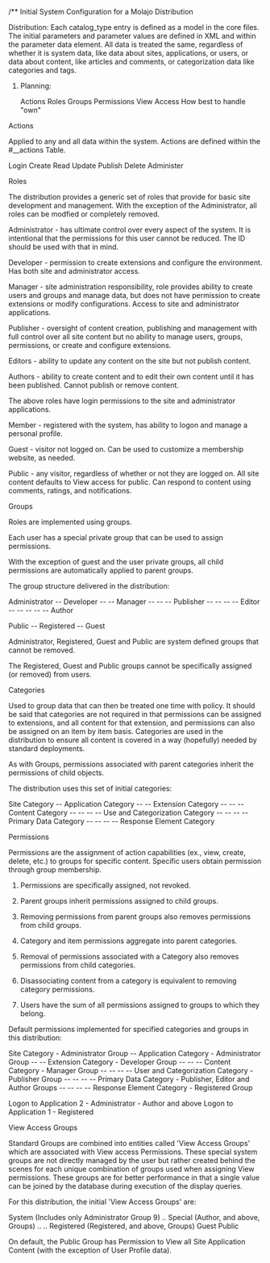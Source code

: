 /**
Initial System Configuration for a Molajo Distribution

Distribution: Each catalog_type entry is defined as a model in the core files. The initial
 parameters and parameter values are defined in XML and within the parameter data element.
 All data is treated the same, regardless of whether it is system data, like data about
 sites, applications, or users, or data about content, like articles and comments, or
 categorization data like categories and tags.

1. Planning:

    Actions
    Roles
    Groups
	Permissions
    View Access
    How best to handle "own"

Actions

Applied to any and all data within the system. Actions are defined within the #__actions Table.

Login
Create
Read
Update
Publish
Delete
Administer

Roles

The distribution provides a generic set of roles that provide for basic site development and management.
With the exception of the Administrator, all roles can be modfied or completely removed.

Administrator - has ultimate control over every aspect of the system. It is intentional that the permissions
for this user cannot be reduced. The ID should be used with that in mind.

Developer - permission to create extensions and configure the environment. Has both site and administrator access.

Manager - site administration responsibility, role provides ability to create users and groups and manage
data, but does not have permission to create extensions or modify configurations. Access to site and
administrator applications.

Publisher - oversight of content creation, publishing and management with full control over all site content
but no ability to manage users, groups, permissions, or create and configure extensions.

Editors - ability to update any content on the site but not publish content.

Authors - ability to create content and to edit their own content until it has been published. Cannot
publish or remove content.

The above roles have login permissions to the site and administrator applications.

Member - registered with the system, has ability to logon and manage a personal profile.

Guest - visitor not logged on. Can be used to customize a membership website, as needed.

Public - any visitor, regardless of whether or not they are logged on. All site content defaults to View
access for public. Can respond to content using comments, ratings, and notifications.

Groups

Roles are implemented using groups.

Each user has a special private group that can be used to assign permissions.

With the exception of guest and the user private groups, all child permissions are automatically
applied to parent groups.

The group structure delivered in the distribution:

Administrator
-- Developer
-- -- Manager
-- -- -- Publisher
-- -- -- -- Editor
-- -- -- -- -- Author

Public
-- Registered
-- Guest

Administrator, Registered, Guest and Public are system defined groups that cannot be removed.

The Registered, Guest and Public groups cannot be specifically assigned (or removed) from users.

Categories

Used to group data that can then be treated one time with policy. It should be said that categories are
not required in that permissions can be assigned to extensions, and all content for that extension, and
permissions can also be assigned on an item by item basis. Categories are used in the distribution
to ensure all content is covered in a way (hopefully) needed by standard deployments.

As with Groups, permissions associated with parent categories inherit the permissions of child objects.

The distribution uses this set of initial categories:

Site Category
-- Application Category
-- -- Extension Category
-- -- -- Content Category
-- -- -- -- Use and Categorization Category
-- -- -- -- Primary Data Category
-- -- -- -- Response Element Category

Permissions

Permissions are the assignment of action capabilities (ex., view, create, delete, etc.) to groups
for specific content. Specific users obtain permission through group membership.

1. Permissions are specifically assigned, not revoked.

2. Parent groups inherit permissions assigned to child groups.

3. Removing permissions from parent groups also removes permissions from child groups.

4. Category and item permissions aggregate into parent categories.

5. Removal of permissions associated with a Category also removes permissions from child categories.

6. Disassociating content from a category is equivalent to removing category permissions.

7. Users have the sum of all permissions assigned to groups to which they belong.

Default permissions implemented for specified categories and groups in this distribution:

Site Category - Administrator Group
-- Application Category - Administrator Group
-- -- Extension Category - Developer Group
-- -- -- Content Category - Manager Group
-- -- -- -- User and Categorization Category  - Publisher Group
-- -- -- -- Primary Data Category - Publisher, Editor and Author Groups
-- -- -- -- Response Element Category - Registered Group

Logon to Application 2 - Administrator - Author and above
Logon to Application 1 - Registered

View Access Groups

Standard Groups are combined into entities called 'View Access Groups' which are associated with View
access Permissions. These special system groups are not directly managed by the user but rather created
behind the scenes for each unique combination of groups used when assigning View permissions. These
groups are for better performance in that a single value can be joined by the database during
execution of the display queries.

For this distribution, the initial 'View Access Groups' are:

System (Includes only Administrator Group 9)
.. Special (Author, and above, Groups)
.. .. Registered (Registered, and above, Groups)
Guest
Public

On default, the Public Group has Permission to View all Site Application Content (with the exception of User
Profile data).

